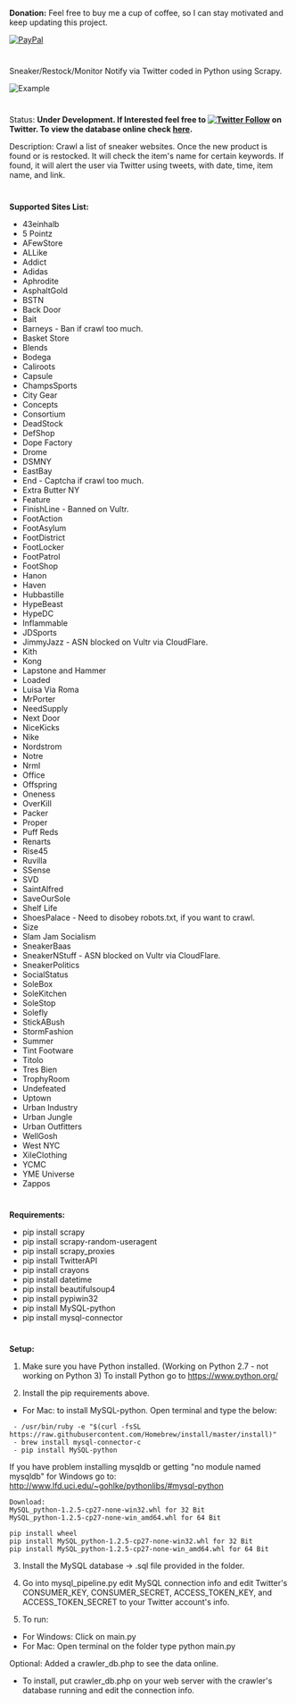 **Donation:**
Feel free to buy me a cup of coffee, so I can stay motivated and keep updating this project.

[![PayPal](https://img.shields.io/badge/Donate-PayPal-green.svg)](https://www.paypal.com/cgi-bin/webscr?cmd=_s-xclick&hosted_button_id=3WA5WTGP9HPYG)

#
Sneaker/Restock/Monitor Notify via Twitter coded in Python using Scrapy.

![Example](http://i.imgur.com/cqI2s0x.png)
#
Status: **Under Development. If Interested feel free to [![Twitter Follow](https://img.shields.io/twitter/follow/espadrine.svg?style=social&label=Follow)](https://twitter.com/w_notify) on Twitter. To view the database online check [here](https://shoesaddictor.com/Crawler_DB.php).**

Description: Crawl a list of sneaker websites. Once the new product is found or is restocked. It will check the item's name for certain keywords. If found, it will alert the user via Twitter using tweets, with date, time, item name, and link.
#
**Supported Sites List:**
 - 43einhalb
 - 5 Pointz
 - AFewStore
 - ALLike
 - Addict
 - Adidas
 - Aphrodite
 - AsphaltGold
 - BSTN
 - Back Door
 - Bait
 - Barneys - Ban if crawl too much.
 - Basket Store
 - Blends
 - Bodega
 - Caliroots
 - Capsule
 - ChampsSports
 - City Gear
 - Concepts
 - Consortium
 - DeadStock
 - DefShop
 - Dope Factory
 - Drome
 - DSMNY
 - EastBay
 - End - Captcha if crawl too much.
 - Extra Butter NY
 - Feature
 - FinishLine - Banned on Vultr.
 - FootAction
 - FootAsylum
 - FootDistrict
 - FootLocker
 - FootPatrol
 - FootShop
 - Hanon
 - Haven
 - Hubbastille
 - HypeBeast
 - HypeDC
 - Inflammable
 - JDSports
 - JimmyJazz - ASN blocked on Vultr via CloudFlare.
 - Kith
 - Kong
 - Lapstone and Hammer
 - Loaded
 - Luisa Via Roma
 - MrPorter
 - NeedSupply
 - Next Door
 - NiceKicks
 - Nike
 - Nordstrom
 - Notre
 - Nrml
 - Office
 - Offspring
 - Oneness
 - OverKill
 - Packer
 - Proper
 - Puff Reds
 - Renarts
 - Rise45
 - Ruvilla
 - SSense
 - SVD
 - SaintAlfred
 - SaveOurSole
 - Shelf Life
 - ShoesPalace - Need to disobey robots.txt, if you want to crawl.
 - Size
 - Slam Jam Socialism
 - SneakerBaas
 - SneakerNStuff - ASN blocked on Vultr via CloudFlare.
 - SneakerPolitics
 - SocialStatus
 - SoleBox
 - SoleKitchen
 - SoleStop
 - Solefly
 - StickABush
 - StormFashion
 - Summer
 - Tint Footware
 - Titolo
 - Tres Bien
 - TrophyRoom
 - Undefeated
 - Uptown
 - Urban Industry
 - Urban Jungle
 - Urban Outfitters
 - WellGosh
 - West NYC
 - XileClothing
 - YCMC
 - YME Universe
 - Zappos
#
**Requirements:**
- pip install scrapy
- pip install scrapy-random-useragent
- pip install scrapy_proxies
- pip install TwitterAPI
- pip install crayons
- pip install datetime
- pip install beautifulsoup4
- pip install pypiwin32
- pip install MySQL-python
- pip install mysql-connector
#
**Setup:**
1. Make sure you have Python installed. (Working on Python 2.7 - not working on Python 3) To install Python go to https://www.python.org/

2. Install the pip requirements above.
- For Mac: to install MySQL-python. Open terminal and type the below:
```
 - /usr/bin/ruby -e "$(curl -fsSL https://raw.githubusercontent.com/Homebrew/install/master/install)"
 - brew install mysql-connector-c
 - pip install MySQL-python
```

If you have problem installing mysqldb or getting "no module named mysqldb" for Windows go to: http://www.lfd.uci.edu/~gohlke/pythonlibs/#mysql-python

```
Download:
MySQL_python‑1.2.5‑cp27‑none‑win32.whl for 32 Bit
MySQL_python‑1.2.5‑cp27‑none‑win_amd64.whl for 64 Bit

pip install wheel
pip install MySQL_python‑1.2.5‑cp27‑none‑win32.whl for 32 Bit
pip install MySQL_python‑1.2.5‑cp27‑none‑win_amd64.whl for 64 Bit
```

3. Install the MySQL database -> .sql file provided in the folder.

4. Go into mysql_pipeline.py edit MySQL connection info and edit Twitter's CONSUMER_KEY, CONSUMER_SECRET, ACCESS_TOKEN_KEY, and ACCESS_TOKEN_SECRET to your Twitter account's info.

5. To run:
 - For Windows: Click on main.py
 - For Mac: Open terminal on the folder type python main.py
 
Optional: Added a crawler_db.php to see the data online.
 - To install, put crawler_db.php on your web server with the crawler's database running and edit the connection info.